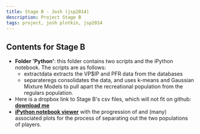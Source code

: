 ```yaml
---
title: Stage B - Josh (jsp2014)
description: Project Stage B
tags: project, josh plotkin, jsp2014
---
```


## Contents for Stage B

* __Folder 'Python'__: this folder contains two scripts and the iPython notebook. The scripts are as follows:
	* extractdata extracts the VP$IP and PFR data from the databases
	* separateregs consolidates the data, and uses k-means and Gaussian Mixture Models to pull apart the recreational population from the regulars population.
*  Here is a dropbox link to Stage B's csv files, which will not fit on github: __[download me](https://www.dropbox.com/sh/9o6r265quccnr5c/bbWJefvTcH)__
* __[iPython notebook viewer](http://nbviewer.ipython.org/github/joshplotkin/edav/blob/gh-pages/projects/jsp2014/StageB/PYTHON/StageB.ipynb?create=1)__ with the progression of and (many) associated plots for the process of separating out the two populations of players.